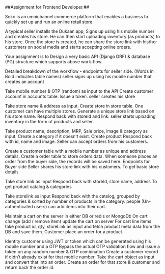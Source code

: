 ##Assignment for Frontend Developer.##

Soko is an omnichannel commerce platform that enables a business to quickly set up and run an online retail store.

A typical seller installs the Dukaan app, Signs up using his mobile number and creates his store. He can then start uploading inventory (as products) to his store. Once the store is created, he can share the store link with his/her customers on social media and starts accepting online orders.

Your assignment is to Design a very basic API (Django DRF) & database (PG) structure which supports above work-flow.

Detailed breakdown of the workflow -
endpoints for seller side. (Words in Bold indicates table names)
seller signs up using his mobile number that creates an account

Take mobile number & OTP (random) as input to the API
Create customer account in accounts table.
Issue a token.
seller creates his store

Take store name & address as input.
Create store in store table. One customer can have multiple stores.
Generate a unique store link based on his store name.
Respond back with storeid and link.
seller starts uploading inventory in the form of products and seller.

Take product name, description, MRP, Sale price, image & category as input.
Create a category if it doesn't exist.
Create product
Respond back with id, name and image.
Seller can accept orders from his customers.

Create a customer table with a mobile number as unique and address details.
Create a order table to store orders data.
When someone places an order from the buyer side, the records will be saved here.
Endpoints for Buyer side
Seller shares his store link with his customers. To get basic store details

Take store link as input
Respond back with storeId, store name, address
To get product catalog & categories

Take storelink as input
Respond back with the catelog, grouped by categories & sorted by number of products in the category.
people (Un-authenticated users) can add items into their cart.

Maintain a cart on the server in either DB or redis or MongoDb
On cart change (add / remove item) update the cart on server
For cart line items take product id, qty, storeLink as input and fetch product meta data from the DB and save them.
Customer place an order for a product.

Identity customer using JWT or token which can be generated using his mobile number and a OTP
Bypass the actual OTP validation flow and issue a token on any random number & OTP combination
Create a customer record if didn’t already exist for that mobile number.
Take the cart object as input and convert that into an order.
Create an order for that store & customer and return back the order id.
